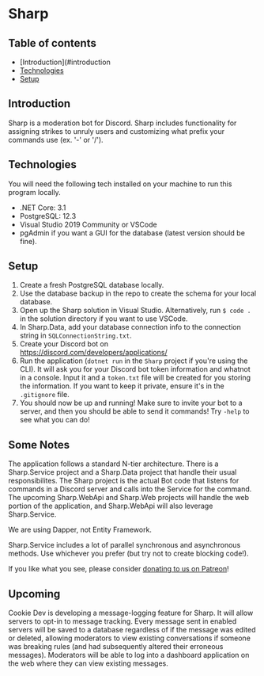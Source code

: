 # Sharp

## Table of contents
* [Introduction](#introduction
* [Technologies](#technologies)
* [Setup](#setup)

## Introduction
Sharp is a moderation bot for Discord. Sharp includes functionality for assigning strikes to unruly users and customizing what prefix your commands use (ex. '-' or '/').
	
## Technologies
You will need the following tech installed on your machine to run this program locally.

* .NET Core: 3.1
* PostgreSQL: 12.3
* Visual Studio 2019 Community or VSCode
* pgAdmin if you want a GUI for the database (latest version should be fine).
	
## Setup

1. Create a fresh PostgreSQL database locally.
2. Use the database backup in the repo to create the schema for your local database.
3. Open up the Sharp solution in Visual Studio. Alternatively, run `$ code .` in the solution directory if you want to use VSCode.
4. In Sharp.Data, add your database connection info to the connection string in `SQLConnectionString.txt`.
5. Create your Discord bot on https://discord.com/developers/applications/
6. Run the application (`dotnet run` in the `Sharp` project if you're using the CLI). It will ask you for your Discord bot token information and whatnot in a console. Input it and a `token.txt` file will be created for you storing the information. If you want to keep it private, ensure it's in the `.gitignore` file.
7. You should now be up and running! Make sure to invite your bot to a server, and then you should be able to send it commands! Try `-help` to see what you can do!

## Some Notes

The application follows a standard N-tier architecture. There is a Sharp.Service project and a Sharp.Data project that handle their usual responsibilites. The Sharp project is the actual Bot code that listens for commands in a Discord server and calls into the Service for the command. The upcoming Sharp.WebApi and Sharp.Web projects will handle the web portion of the application, and Sharp.WebApi will also leverage Sharp.Service.

We are using Dapper, not Entity Framework.

Sharp.Service includes a lot of parallel synchronous and asynchronous methods. Use whichever you prefer (but try not to create blocking code!).

If you like what you see, please consider [donating to us on Patreon](https://www.patreon.com/cookiedevstudio)!

## Upcoming

Cookie Dev is developing a message-logging feature for Sharp. It will allow servers to opt-in to message tracking. Every message sent in enabled servers will be saved to a database regardless of if the message was edited or deleted, allowing moderators to view existing conversations if someone was breaking rules (and had subsequently altered their erroneous messages). Moderators will be able to log into a dashboard application on the web where they can view existing messages.
